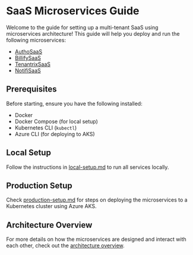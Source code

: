 # SaaS Microservices Guide

Welcome to the guide for setting up a multi-tenant SaaS using microservices architecture! This guide will help you deploy and run the following microservices:
- [AuthoSaaS](https://github.com/ThatLadyDev/autho-saas)
- [BillifySaaS](https://github.com/ThatLadyDev/billify-saas)
- [TenantrixSaaS](https://github.com/ThatLadyDev/tenantrix-saas)
- [NotifiSaaS](https://github.com/ThatLadyDev/notifi-saas)

## Prerequisites

Before starting, ensure you have the following installed:
- Docker
- Docker Compose (for local setup)
- Kubernetes CLI (`kubectl`)
- Azure CLI (for deploying to AKS)

## Local Setup

Follow the instructions in [local-setup.md](local-setup.md) to run all services locally.

## Production Setup

Check [production-setup.md](production-setup.md) for steps on deploying the microservices to a Kubernetes cluster using Azure AKS.

## Architecture Overview

For more details on how the microservices are designed and interact with each other, check out the [architecture overview](architecture-overview.md).
